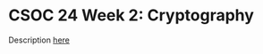 # CSOC 24 Week 2: Cryptography

Description [here](https://0xkn1gh7.notion.site/Week-2-Playing-with-Numbers-Cryptography-26998dff865c47afbad6d589810a7925)
